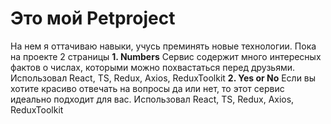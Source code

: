 # Это мой Petproject
На нем я оттачиваю навыки, учусь преминять новые технологии.
Пока на проекте 2 страницы
**1. Numbers**
Сервис содержит много интересных фактов о числах, которыми можно похвастаться перед друзьями.
Использовал React, TS, Redux, Axios, ReduxToolkit
**2.  Yes or No**
Если вы хотите красиво отвечать на вопросы да или нет, то этот сервис идеально подходит для вас.
Использовал React, TS, Redux, Axios, ReduxToolkit